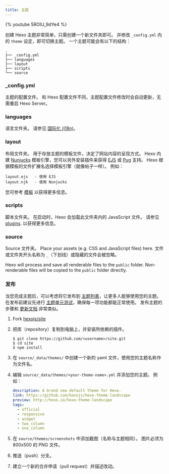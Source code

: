 ```yaml
---
title: 主题
---
```


{% youtube 5ROIU_9dYe4 %}

创建 Hexo 主题非常简单，只需创建一个新文件夹即可。 并修改 `_config.yml` 内的 `theme` 设定，即可切换主题。 一个主题可能会有以下的结构：

```plain
.
├── _config.yml
├── languages
├── layout
├── scripts
└── source
```

### \_config.yml

主题的配置文件。 和 Hexo 配置文件不同，主题配置文件修改时会自动更新，无需重启 Hexo Server。

### languages

语言文件夹。 请参见 [国际化 (i18n)](internationalization.html)。

### layout

布局文件夹。 用于存放主题的模板文件，决定了网站内容的呈现方式。 Hexo 内建 [Nunjucks][] 模板引擎，您可以另外安装插件来获得 [EJS][] 或 [Pug][] 支持。 Hexo 根据模板的文件扩展名选择模板引擎（就像帖子一样）。 例如：

```plain
layout.ejs   - 使用 EJS
layout.njk   - 使用 Nunjucks
```

您可参考 [模板](templates.html) 以获得更多信息。

### scripts

脚本文件夹。 在启动时，Hexo 会加载此文件夹内的 JavaScript 文件。 请参见 [plugins](plugins.html). 以获得更多信息。

### source

Source 文件夹。 Place your assets (e.g. CSS and JavaScript files) here. 文件或文件夹开头名称为 `_`（下划线）或隐藏的文件会被忽略。

Hexo will process and save all renderable files to the `public` folder. Non-renderable files will be copied to the `public` folder directly.

### 发布

当您完成主题后，可以考虑将它发布到 [主题列表](/themes)，让更多人能够使用您的主题。 在发布前建议先进行 [主题单元测试](https://github.com/hexojs/hexo-theme-unit-test)，确保每一项功能都能正常使用。 发布主题的步骤和 [更新文档](contributing.html#更新文档) 非常类似。

1. Fork [hexojs/site][]
2. 把库（repository）复制到电脑上，并安装所依赖的插件。

   ```shell
   $ git clone https://github.com/<username>/site.git
   $ cd site
   $ npm install
   ```

3. 在 `source/_data/themes/` 中创建一个新的 yaml 文件，使用您的主题名称作为文件名。

4. 编辑 `source/_data/themes/<your-theme-name>.yml` 并添加您的主题。 例如：

   ```yaml
   description: A brand new default theme for Hexo.
   link: https://github.com/hexojs/hexo-theme-landscape
   preview: http://hexo.io/hexo-theme-landscape
   tags:
     - official
     - responsive
     - widget
     - two_column
     - one_column
   ```

5. 在 `source/themes/screenshots` 中添加截图（名称与主题相同）。 图片必须为 800x500 的 PNG 文件。
6. 推送（push）分支。
7. 建立一个新的合并申请（pull request）并描述改动。

[EJS]: https://github.com/hexojs/hexo-renderer-ejs
[Pug]: https://github.com/hexojs/hexo-renderer-pug
[hexojs/site]: https://github.com/hexojs/site
[Nunjucks]: https://mozilla.github.io/nunjucks/

